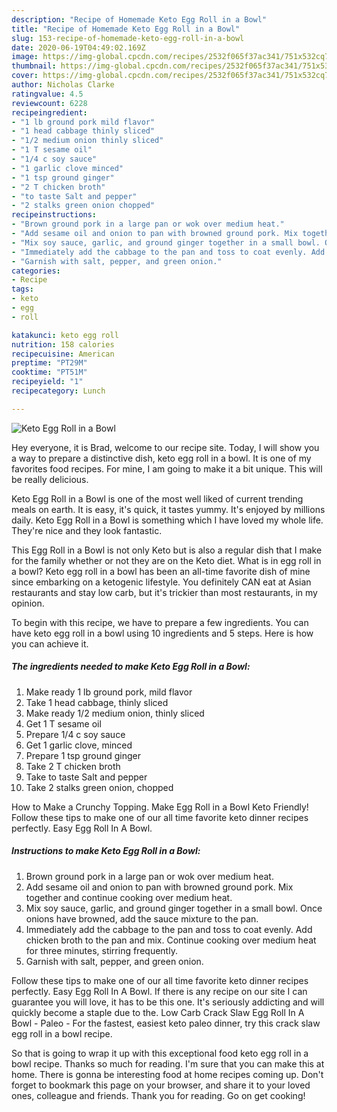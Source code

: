 ```yaml
---
description: "Recipe of Homemade Keto Egg Roll in a Bowl"
title: "Recipe of Homemade Keto Egg Roll in a Bowl"
slug: 153-recipe-of-homemade-keto-egg-roll-in-a-bowl
date: 2020-06-19T04:49:02.169Z
image: https://img-global.cpcdn.com/recipes/2532f065f37ac341/751x532cq70/keto-egg-roll-in-a-bowl-recipe-main-photo.jpg
thumbnail: https://img-global.cpcdn.com/recipes/2532f065f37ac341/751x532cq70/keto-egg-roll-in-a-bowl-recipe-main-photo.jpg
cover: https://img-global.cpcdn.com/recipes/2532f065f37ac341/751x532cq70/keto-egg-roll-in-a-bowl-recipe-main-photo.jpg
author: Nicholas Clarke
ratingvalue: 4.5
reviewcount: 6228
recipeingredient:
- "1 lb ground pork mild flavor"
- "1 head cabbage thinly sliced"
- "1/2 medium onion thinly sliced"
- "1 T sesame oil"
- "1/4 c soy sauce"
- "1 garlic clove minced"
- "1 tsp ground ginger"
- "2 T chicken broth"
- "to taste Salt and pepper"
- "2 stalks green onion chopped"
recipeinstructions:
- "Brown ground pork in a large pan or wok over medium heat."
- "Add sesame oil and onion to pan with browned ground pork. Mix together and continue cooking over medium heat."
- "Mix soy sauce, garlic, and ground ginger together in a small bowl. Once onions have browned, add the sauce mixture to the pan."
- "Immediately add the cabbage to the pan and toss to coat evenly. Add chicken broth to the pan and mix. Continue cooking over medium heat for three minutes, stirring frequently."
- "Garnish with salt, pepper, and green onion."
categories:
- Recipe
tags:
- keto
- egg
- roll

katakunci: keto egg roll 
nutrition: 158 calories
recipecuisine: American
preptime: "PT29M"
cooktime: "PT51M"
recipeyield: "1"
recipecategory: Lunch

---
```



![Keto Egg Roll in a Bowl](https://img-global.cpcdn.com/recipes/2532f065f37ac341/751x532cq70/keto-egg-roll-in-a-bowl-recipe-main-photo.jpg)

Hey everyone, it is Brad, welcome to our recipe site. Today, I will show you a way to prepare a distinctive dish, keto egg roll in a bowl. It is one of my favorites food recipes. For mine, I am going to make it a bit unique. This will be really delicious.

Keto Egg Roll in a Bowl is one of the most well liked of current trending meals on earth. It is easy, it's quick, it tastes yummy. It's enjoyed by millions daily. Keto Egg Roll in a Bowl is something which I have loved my whole life. They're nice and they look fantastic.

This Egg Roll in a Bowl is not only Keto but is also a regular dish that I make for the family whether or not they are on the Keto diet. What is in egg roll in a bowl? Keto egg roll in a bowl has been an all-time favorite dish of mine since embarking on a ketogenic lifestyle. You definitely CAN eat at Asian restaurants and stay low carb, but it&#39;s trickier than most restaurants, in my opinion.


To begin with this recipe, we have to prepare a few ingredients. You can have keto egg roll in a bowl using 10 ingredients and 5 steps. Here is how you can achieve it.

<!--inarticleads1-->

##### The ingredients needed to make Keto Egg Roll in a Bowl:

1. Make ready 1 lb ground pork, mild flavor
1. Take 1 head cabbage, thinly sliced
1. Make ready 1/2 medium onion, thinly sliced
1. Get 1 T sesame oil
1. Prepare 1/4 c soy sauce
1. Get 1 garlic clove, minced
1. Prepare 1 tsp ground ginger
1. Take 2 T chicken broth
1. Take to taste Salt and pepper
1. Take 2 stalks green onion, chopped


How to Make a Crunchy Topping. Make Egg Roll in a Bowl Keto Friendly! Follow these tips to make one of our all time favorite keto dinner recipes perfectly. Easy Egg Roll In A Bowl. 

<!--inarticleads2-->

##### Instructions to make Keto Egg Roll in a Bowl:

1. Brown ground pork in a large pan or wok over medium heat.
1. Add sesame oil and onion to pan with browned ground pork. Mix together and continue cooking over medium heat.
1. Mix soy sauce, garlic, and ground ginger together in a small bowl. Once onions have browned, add the sauce mixture to the pan.
1. Immediately add the cabbage to the pan and toss to coat evenly. Add chicken broth to the pan and mix. Continue cooking over medium heat for three minutes, stirring frequently.
1. Garnish with salt, pepper, and green onion.


Follow these tips to make one of our all time favorite keto dinner recipes perfectly. Easy Egg Roll In A Bowl. If there is any recipe on our site I can guarantee you will love, it has to be this one. It&#39;s seriously addicting and will quickly become a staple due to the. Low Carb Crack Slaw Egg Roll In A Bowl - Paleo - For the fastest, easiest keto paleo dinner, try this crack slaw egg roll in a bowl recipe. 

So that is going to wrap it up with this exceptional food keto egg roll in a bowl recipe. Thanks so much for reading. I'm sure that you can make this at home. There is gonna be interesting food at home recipes coming up. Don't forget to bookmark this page on your browser, and share it to your loved ones, colleague and friends. Thank you for reading. Go on get cooking!
